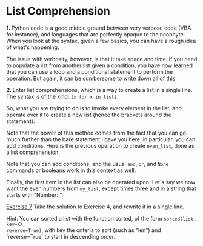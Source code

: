 # List Comprehension

<b>1. </b> Python code is a good middle ground between very verbose code (VBA for instance), and languages that are 
perfectly opaque to the neophyte. When you look at the syntax, given a few basics, you can have a rough idea of 
what's happening.

The issue with verbosity, however, is that it take space and time. If you need to populate a list from another list 
given a condition, you have now learned that you can use a loop and a conditional statement to perform the operation.
But again, it can be cumbersome to write down all of this.

<b>2. </b> Enter list comprehensions, which is a way to create a list in a single line. The syntax is of the kind:
`[x for x in list]`

So, what you are trying to do is to invoke every element in the list, and operate over it to create a new list 
(hence the brackets around the statement).

Note that the power of this method comes from the fact that you can go much further than the bare statement I gave 
you here. in particular,  you can add conditions. Here is the previous operation to create `even_list`, done as a list 
comprehension.

Note that you can add conditions, and the usual `and`, `or`, and `None` commands or booleans work in this context as 
well.

Finally, the first item in the list can also be operated upon. Let's say we now want the even numbers from `my_list`,
except times three and in a string that starts with "Number: ".

<u>Exercise 7</u> Take the solution to Exercise 4, and rewrite it in a single line.

<div class="hint">Hint: You can sorted a list with the function sorted, of the form <code>sorted(list, key=XX, 
reverse=True)</code>, with key the criteria to sort (such as "len") and `reverse=True` to start in descending order.</div>
